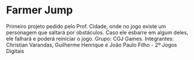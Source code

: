 # Farmer Jump
Primeiro projeto pedido pelo Prof. Cidade, onde no jogo existe um personagem que saltará por obstáculos. Caso ele esbarre em algum deles, ele falhará e poderá reiniciar o jogo.
Grupo: CGJ Games.
Integrantes: Christian Varandas, Guilherme Henrique e João Paulo Filho - 2º Jogos Digitais
